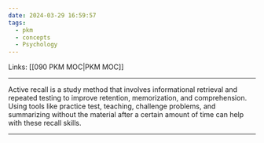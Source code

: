 ```yaml
---
date: 2024-03-29 16:59:57
tags:
  - pkm
  - concepts
  - Psychology
---
```

Links: [[090 PKM MOC|PKM MOC]]

---
Active recall is a study method that involves informational retrieval and repeated testing to improve retention, memorization, and comprehension. Using tools like practice test, teaching, challenge problems, and summarizing without the material after a certain amount of time can help with these recall skills. 

---
